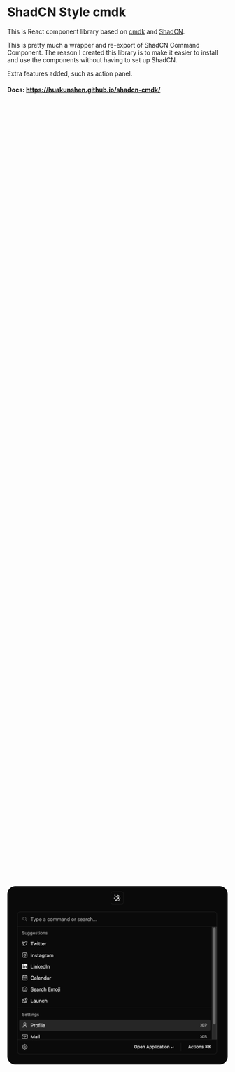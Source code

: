 # ShadCN Style cmdk

This is React component library based on [cmdk](https://github.com/pacocoursey/cmdk) and [ShadCN](https://github.com/shadcn-ui/ui).

This is pretty much a wrapper and re-export of ShadCN Command Component. The reason I created this library is to make it easier to install and use the components without having to set up ShadCN.

Extra features added, such as action panel.

#### Docs: https://huakunshen.github.io/shadcn-cmdk/

<div style="display: flex; justify-content: center; align-items: center; height: 100vh;">
    <img width="600" src="./assets/demo.png" />
</div>

## Components

```tsx
import {
  Command,
  CommandEmpty,
  CommandGroup,
  CommandInput,
  CommandItem,
  CommandListCommandFooter,
  VertifcalSeparator,
  ActionPanel,
  Popover,
  PopoverContent,
  PopoverTrigger,
  ThemeProvider,
  ModeToggle
} from "shadcn-cmdk"

function App() {
  return (
    <>
      <Command>
        <CommandInput placeholder="Type a command or search..." />
        <CommandList>
          <CommandEmpty>No results found.</CommandEmpty>
          <CommandGroup heading="Suggestions">
            <CommandItem>
              <TwitterLogoIcon className="mr-2 h-4 w-4" />
              <span>Twitter</span>
            </CommandItem>
          </CommandGroup>
        </CommandList>
        <CommandFooter>
          <GearIcon className="w-4 h-4 ml-2" />
          <ActionPanel
            listRef={listRef}
            selectedValue={value}
            inputRef={inputRef}
            actionItems={[
              { label: "Open Application", value: "open" },
              { label: "Show in Finder", value: "finder" },
              { label: "Show Info in Finder", value: "info" },
              { label: "Add to Favorites", value: "favorites" }
            ]}
          ></ActionPanel>
        </CommandFooter>
      </Command>
    </>
  )
}
//   type ActionItemProps
```

## Demo

A demo component is provided in [./src/components/cmd/demo.tsx](./src/components/cmd/demo.tsx).

```tsx
import { ThemeProvider } from "@/components/theme-provider"
import { CommandDemo } from "@/components/cmd/demo"
import { ModeToggle } from "@/components/theme-toggle"

function App() {
  return (
    <ThemeProvider defaultTheme="dark" storageKey="vite-ui-theme">
      <div className="w-full flex-col h-screen flex justify-center items-center space-y-5">
        <ModeToggle />
        <div className="w-[35em] h-[25em]">
          <CommandDemo />
        </div>
      </div>
    </ThemeProvider>
  )
}

export default App
```
